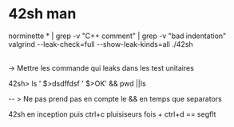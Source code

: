 <h1>42sh man</h1>

norminette * | grep -v "C++ comment" | grep -v "bad indentation"<br />
valgrind --leak-check=full --show-leak-kinds=all ./42sh <br /><br />

-> Mettre les commande qui leaks dans les test unitaires

42sh> ls '
$>dsdffdsf \'
$>OK' && pwd ||ls

-- > Ne pas prend pas en compte le && en temps que separators


42sh en inception puis ctrl+c pluisiseurs fois + ctrl+d == segflt